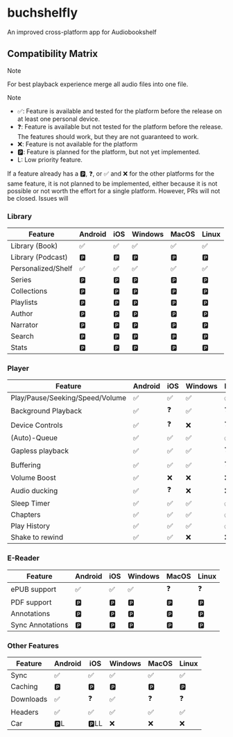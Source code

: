  # buchshelfly 

An improved cross-platform app for Audiobookshelf

## Compatibility Matrix

> [!NOTE]
> For best playback experience merge all audio files into one file.

> [!NOTE]
> - ✅: Feature is available and tested for the platform before the release on at least one personal device.
> - ❓: Feature is available but not tested for the platform before the release. The features should work, but they are not guaranteed to work.
> - ❌: Feature is not available for the platform
> - 🅿️: Feature is planned for the platform, but not yet implemented.
> - L: Low priority feature.
> 
> If a feature already has a 🅿️, ❓, or ✅ and ❌ for the other platforms for the same feature, it is not planned to be implemented, either because it is not possible or not worth the effort for a single platform. However, PRs will not be closed. Issues will

### Library
| Feature            | Android | iOS | Windows | MacOS | Linux |
|--------------------|---------|-----|---------|-------|-------|
| Library (Book)     | ✅       | ✅   | ✅       | ✅     | ✅     |
| Library (Podcast)  | 🅿️     | 🅿️ | 🅿️     | 🅿️   | 🅿️   |
| Personalized/Shelf | ✅       | ✅   | ✅       | ✅     | ✅     |
| Series             | 🅿️     | 🅿️ | 🅿️     | 🅿️   | 🅿️   |
| Collections        | 🅿️     | 🅿️ | 🅿️     | 🅿️   | 🅿️   |
| Playlists          | 🅿️     | 🅿️ | 🅿️     | 🅿️   | 🅿️   |
| Author             | 🅿️     | 🅿️ | 🅿️     | 🅿️   | 🅿️   |
| Narrator           | 🅿️     | 🅿️ | 🅿️     | 🅿️   | 🅿️   |
| Search             | 🅿️     | 🅿️ | 🅿️     | 🅿️   | 🅿️   |
| Stats              | 🅿️     | 🅿️ | 🅿️     | 🅿️   | 🅿️   |

### Player
| Feature                         | Android | iOS | Windows | MacOS | Linux |
|---------------------------------|---------|-----|---------|-------|-------|
| Play/Pause/Seeking/Speed/Volume | ✅       | ✅   | ✅       | ✅     | ✅     |
| Background Playback             | ✅       | ❓   | ✅       | ❓     | ❓     |
| Device Controls                 | ✅       | ❓   | ❌       | ❓     | ❌     |
| (Auto)-Queue                    | ✅       | ✅   | ✅       | ✅     | ✅     |
| Gapless playback                | ✅       | ✅   | ✅       | ❓     | ❓     |
| Buffering                       | ✅       | ✅   | ✅       | ❓     | ❓     |
| Volume Boost                    | ✅       | ❌   | ❌       | ❌     | ❌     |
| Audio ducking                   | ✅       | ❓   | ❌       | ❌     | ❌     |
| Sleep Timer                     | ✅       | ✅   | ✅       | ✅     | ✅     |
| Chapters                        | ✅       | ✅   | ✅       | ✅     | ✅     |
| Play History                    | ✅       | ✅   | ✅       | ✅     | ✅     |
| Shake to rewind                 | ✅       | ✅   | ❌       | ❌     | ❌     |

### E-Reader

| Feature          | Android | iOS | Windows | MacOS | Linux |
|------------------|---------|-----|---------|-------|-------|
| ePUB support     | ✅       | ✅   | ✅       | ❓     | ❓     |
| PDF support      | 🅿️     | 🅿️ | 🅿️     | 🅿️   | 🅿️   |
| Annotations      | 🅿️     | 🅿️ | 🅿️     | 🅿️   | 🅿️   |
| Sync Annotations | 🅿️     | 🅿️ | 🅿️     | 🅿️   | 🅿️   |


### Other Features

| Feature   | Android | iOS   | Windows | MacOS | Linux |
|-----------|---------|-------|---------|-------|-------|
| Sync      | ✅       | ✅     | ✅       | ✅     | ✅     |
| Caching   | 🅿️     | 🅿️   | 🅿️     | 🅿️   | 🅿️   |
| Downloads | ✅       | ❓     | ✅       | ❓     | ❓     |
| Headers   | ✅       | ✅     | ✅       | ✅     | ✅     |
| Car       | 🅿️L    | 🅿️LL | ❌       | ❌     | ❌     |
